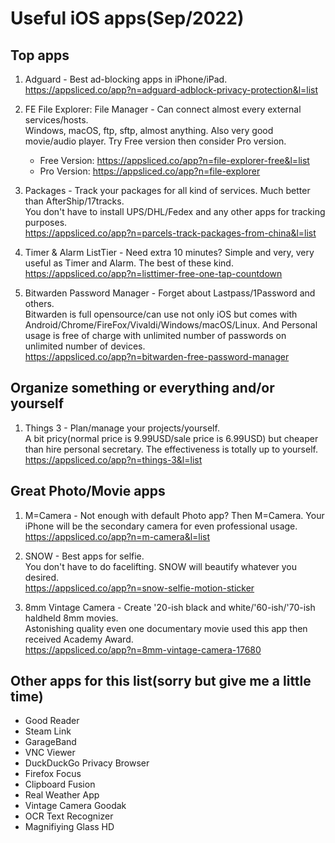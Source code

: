 # Useful iOS apps(Sep/2022)  
## Top apps  
1. Adguard - Best ad-blocking apps in iPhone/iPad.  
https://appsliced.co/app?n=adguard-adblock-privacy-protection&l=list  
  
1. FE File Explorer: File Manager - Can connect almost every external services/hosts.  
Windows, macOS, ftp, sftp, almost anything. Also very good movie/audio player.  Try Free version then consider Pro version.
    - Free Version: https://appsliced.co/app?n=file-explorer-free&l=list  
    - Pro Version: https://appsliced.co/app?n=file-explorer  
1. Packages - Track your packages for all kind of services. Much better than AfterShip/17tracks.    
You don't have to install UPS/DHL/Fedex and any other apps for tracking purposes.  
https://appsliced.co/app?n=parcels-track-packages-from-china&l=list  

1. Timer & Alarm ListTier - Need extra 10 minutes? Simple and very, very useful as Timer and Alarm. The best of these kind.  
https://appsliced.co/app?n=listtimer-free-one-tap-countdown  

1. Bitwarden Password Manager - Forget about Lastpass/1Password and others.  
Bitwarden is full opensource/can use not only iOS but comes with Android/Chrome/FireFox/Vivaldi/Windows/macOS/Linux. And Personal usage is free of charge with unlimited number of passwords on unlimited number of devices.  
https://appsliced.co/app?n=bitwarden-free-password-manager  

## Organize something or everything and/or yourself
1. Things 3 - Plan/manage your projects/yourself.  
A bit pricy(normal price is 9.99USD/sale price is 6.99USD) but cheaper than hire personal secretary. The effectiveness is totally up to yourself.    
https://appsliced.co/app?n=things-3&l=list  

## Great Photo/Movie apps
1. M=Camera - Not enough with default Photo app? Then M=Camera. Your iPhone will be the secondary camera for even professional usage.  
https://appsliced.co/app?n=m-camera&l=list

1. SNOW - Best apps for selfie.  
You don't have to do facelifting. SNOW will beautify whatever you desired.  
https://appsliced.co/app?n=snow-selfie-motion-sticker  

1. 8mm Vintage Camera - Create '20-ish black and white/'60-ish/'70-ish haldheld 8mm movies.  
Astonishing quality even one documentary movie used this app then received Academy Award.  
https://appsliced.co/app?n=8mm-vintage-camera-17680  


## Other apps for this list(sorry but give me a little time)
- Good Reader
- Steam Link
- GarageBand
- VNC Viewer
- DuckDuckGo Privacy Browser
- Firefox Focus
- Clipboard Fusion
- Real Weather App
- Vintage Camera Goodak
- OCR Text Recognizer
- Magnifiying Glass HD



